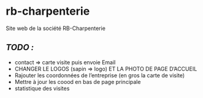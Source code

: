 # rb-charpenterie

Site web de la société RB-Charpenterie

## ***TODO :***
- contact => carte visite puis envoie Email
- CHANGER LE LOGOS (sapin => logo) ET LA PHOTO DE PAGE D’ACCUEIL
- Rajouter les coordonnées de l’entreprise (en gros la carte de visite)
- Mettre à jour les coood en bas de page principale
- statistique des visites
